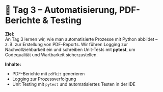 # 📄 Tag 3 – Automatisierung, PDF-Berichte & Testing

**Ziel:**  
An Tag 3 lernen wir, wie man automatisierte Prozesse mit Python abbildet – z. B. zur Erstellung von PDF-Reports. Wir führen Logging zur Nachvollziehbarkeit ein und schreiben Unit-Tests mit **pytest**, um Codequalität und Wartbarkeit sicherzustellen.

**Inhalte:**

- PDF-Berichte mit `pdfkit` generieren
- Logging zur Prozessverfolgung
- Unit Testing mit `pytest` und automatisiertes Testen in der IDE
